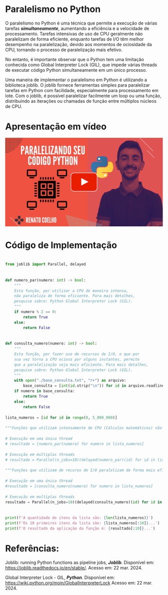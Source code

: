 # Paralelismo no Python

O paralelismo no Python é uma técnica que permite a execução de várias tarefas ***simultaneamente***, aumentando a eficiência e a velocidade de processamento. Tarefas intensivas de uso de CPU geralmente não paralelizam de forma eficiente, enquanto tarefas de I/O têm melhor desempenho na paralelização, devido aos momentos de ociosidade da CPU, tornando o processo de paralelização mais efetivo.

No entanto, é importante observar que o Python tem uma limitação conhecida como Global Interpreter Lock (GIL), que impede várias threads de executar código Python simultaneamente em um único processo.

Uma maneira de implementar o paralelismo em Python é utilizando a biblioteca joblib. O joblib fornece ferramentas simples para paralelizar tarefas em Python com facilidade, especialmente para processamento em lote. Com o joblib, é possível paralelizar facilmente um loop ou uma função, distribuindo as iterações ou chamadas de função entre múltiplos núcleos de CPU.


# Apresentação em vídeo

<p align="center">
  <a href="https://youtu.be/C8B8ZLvHUWs" target="_blank"><img src="thumbnail/Paralelismo-Python.png" alt="Vídeo de apresentação"></a>
</p>


# Código de Implementação

```python

from joblib import Parallel, delayed


def numero_par(numero: int) -> bool:
    """
    Esta função, por utilizar a CPU de maneira intensa,
    não paraleliza de forma eficiente. Para mais detalhes,
    pesquise sobre: Python Global Interpreter Lock (GIL).
    """
    if numero % 2 == 0:
        return True
    else:
        return False


def consulta_numero(numero: int) -> bool:
    """
    Esta função, por fazer uso de recursos de I/O, o que por
    sua vez torna a CPU ociosa por alguns instantes, permite
    que a paralelização seja mais eficiente. Para mais detalhes,
    pesquise sobre: Python Global Interpreter Lock (GIL).
    """
    with open("./base_consulta.txt", "r+") as arquivo:
        base_consulta = [int(id.strip("\n")) for id in arquivo.readlines()]
    if numero in base_consulta:
        return True
    else:
        return False

lista_numeros = [id for id in range(0, 5_000_000)]

"""Funções que utilizam intensamente de CPU (Cálculos matemáticos) não paralelizam muito bem."""

# Execução em uma única thread
# resultado = [numero_par(numero) for numero in lista_numeros] 

# Execução em multiplas threads
# resultado = Parallel(n_jobs=10)(delayed(numero_par)(id) for id in lista_numeros)

"""Funções que utilizam de recuros de I/O paralelizam de forma mais eficiente."""

# Execução em uma única thread
#resultado = [consulta_numero(numero) for numero in lista_numeros] 

# Execução em multiplas threads
resultado = Parallel(n_jobs=10)(delayed(consulta_numero)(id) for id in lista_numeros)


print(f'A quantidade de itens da lista são: {len(lista_numeros)}')
print(f'Os 10 primeiros itens da lista são: {lista_numeros[:10]}...')
print(f'O resultado da aplicação da função é: {resultado[:10]}...')

```


# Referências:

Joblib: running Python functions as pipeline jobs, ***Joblib***. Disponível em: <https://joblib.readthedocs.io/en/stable/>. Acesso em: 22 mar. 2024.

Global Interpreter Lock - GIL, ***Python***. Disponível em: <https://wiki.python.org/moin/GlobalInterpreterLock> Acesso em: 22 mar. 2024.
